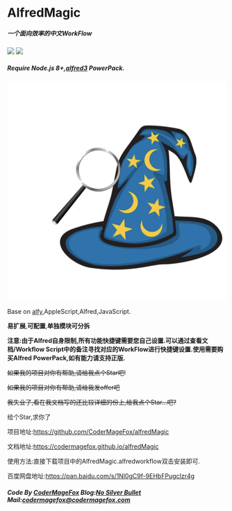 # AlfredMagic
#####  一个面向效率的中文WorkFlow
![](https://img.shields.io/badge/NodeJs-8.0%2B-green.svg) ![](https://img.shields.io/badge/Alfred-3-green.svg)

#####  Require Node.js 8+,[alfred3](https://www.alfredapp.com/) PowerPack.
![](./icon.png) 


Base on [alfy](https://github.com/sindresorhus/alfy),AppleScript,Alfred,JavaScript.

**易扩展**,**可配置**,**单独模块可分拆**

**注意:由于Alfred自身限制,所有功能快捷键需要您自己设置.可以通过查看文档/Workflow Script中的备注寻找对应的WorkFlow进行快捷键设置.使用需要购买Alfred PowerPack,如有能力请支持正版.**

~~如果我的项目对你有帮助,请给我点个Star吧!~~

~~如果我的项目对你有帮助,请给我发offer吧~~

~~我失业了,看在我文档写的还比较详细的份上,给我点个Star...吧?~~

给个Star,求你了

项目地址:https://github.com/CoderMageFox/alfredMagic

文档地址:https://codermagefox.github.io/alfredMagic

使用方法:直接下载项目中的AlfredMagic.alfredworkflow双击安装即可.

百度网盘地址:https://pan.baidu.com/s/1Nl0gC9f-9EHbFPugcIzr4g

#####  Code By [CoderMageFox](https://github.com/CoderMageFox) Blog:[No Silver Bullet](http://blog.codermagefox.com/) Mail:codermagefox@codermagefox.com


